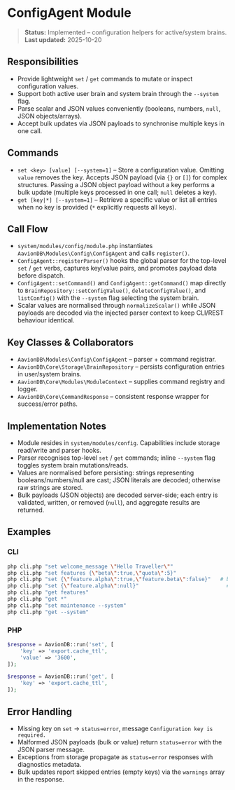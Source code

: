 # ConfigAgent Module

> **Status:** Implemented – configuration helpers for active/system brains.  
> **Last updated:** 2025-10-20

## Responsibilities
- Provide lightweight `set` / `get` commands to mutate or inspect configuration values.
- Support both active user brain and system brain through the `--system` flag.
- Parse scalar and JSON values conveniently (booleans, numbers, `null`, JSON objects/arrays).
- Accept bulk updates via JSON payloads to synchronise multiple keys in one call.

## Commands
- `set <key> [value] [--system=1]` – Store a configuration value. Omitting `value` removes the key. Accepts JSON payload (via `{}` or `[]`) for complex structures. Passing a JSON object payload without a key performs a bulk update (multiple keys processed in one call; `null` deletes a key).
- `get [key|*] [--system=1]` – Retrieve a specific value or list all entries when no key is provided (`*` explicitly requests all keys).

## Call Flow
- `system/modules/config/module.php` instantiates `AavionDB\Modules\Config\ConfigAgent` and calls `register()`.  
- `ConfigAgent::registerParser()` hooks the global parser for the top-level `set` / `get` verbs, captures key/value pairs, and promotes payload data before dispatch.  
- `ConfigAgent::setCommand()` and `ConfigAgent::getCommand()` map directly to `BrainRepository::setConfigValue()`, `deleteConfigValue()`, and `listConfig()` with the `--system` flag selecting the system brain.  
- Scalar values are normalised through `normalizeScalar()` while JSON payloads are decoded via the injected parser context to keep CLI/REST behaviour identical.

## Key Classes & Collaborators
- `AavionDB\Modules\Config\ConfigAgent` – parser + command registrar.  
- `AavionDB\Core\Storage\BrainRepository` – persists configuration entries in user/system brains.  
- `AavionDB\Core\Modules\ModuleContext` – supplies command registry and logger.  
- `AavionDB\Core\CommandResponse` – consistent response wrapper for success/error paths.

## Implementation Notes
- Module resides in `system/modules/config`. Capabilities include storage read/write and parser hooks.
- Parser recognises top-level `set` / `get` commands; inline `--system` flag toggles system brain mutations/reads.
- Values are normalised before persisting: strings representing booleans/numbers/null are cast; JSON literals are decoded; otherwise raw strings are stored.
- Bulk payloads (JSON objects) are decoded server-side; each entry is validated, written, or removed (`null`), and aggregate results are returned.

## Examples

### CLI
```bash
php cli.php "set welcome_message \"Hello Traveller\""
php cli.php "set features {\"beta\":true,\"quota\":5}"
php cli.php "set {\"feature.alpha\":true,\"feature.beta\":false}"   # bulk update
php cli.php "set {\"feature.alpha\":null}"                            # bulk delete via null
php cli.php "get features"
php cli.php "get *"
php cli.php "set maintenance --system"
php cli.php "get --system"
```

### PHP
```php
$response = AavionDB::run('set', [
    'key' => 'export.cache_ttl',
    'value' => '3600',
]);

$response = AavionDB::run('get', [
    'key' => 'export.cache_ttl',
]);
```

## Error Handling
- Missing key on `set` -> `status=error`, message `Configuration key is required.`
- Malformed JSON payloads (bulk or value) return `status=error` with the JSON parser message.
- Exceptions from storage propagate as `status=error` responses with diagnostics metadata.
- Bulk updates report skipped entries (empty keys) via the `warnings` array in the response.
